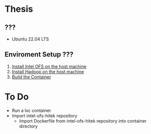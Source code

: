 # Thesis

## ???
* Ubuntu 22.04 LTS

## Enviroment Setup ???
1) [Install Intel OFS on the host machine](build/intel_OFS/README.md)
2) [Install Hadoop on the host machine](build/hadoop/README.md)
3) [Build the Container](build/container/README.md)

# To Do
* Run a lxc container
* Import intel-ofs-hitek repository 
    * Import Dockerfile from intel-ofs-hitek repository into container directory